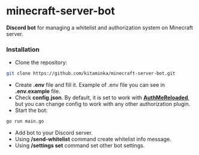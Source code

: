 # minecraft-server-bot
**Discord bot** for managing a whitelist and authorization system on Minecraft server.
### Installation
- Clone the repository:
```bash
git clone https://github.com/kitaminka/minecraft-server-bot.git
```
- Create **.env** file and fill it. Example of .env file you can see in **.env.example** file.
- Check **config.json**. By default, it is set to work with **[AuthMeReloaded](https://github.com/AuthMe/AuthMeReloaded/)**, but you can change config to work with any other authorization plugin.
- Start the bot:
```bash
go run main.go
```
- Add bot to your Discord server.
- Using **/send-whitelist** command create whitelist info message.
- Using **/settings set** command set other bot settings.